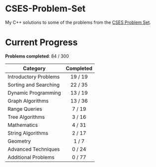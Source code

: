 # CSES-Problem-Set
My C++ solutions to some of the problems from the [CSES Problem Set](https://cses.fi/problemset/).

# Current Progress
**Problems completed**: 84 / 300

| Category | Completed |
| -------- | :-------: |
| Introductory Problems | 19 / 19 |
| Sorting and Searching | 22 / 35 |
| Dynamic Programming   | 13 / 19 |
| Graph Algorithms      | 13 / 36 |
| Range Queries         | 7 / 19  |
| Tree Algorithms       | 3 / 16  |
| Mathematics           | 4 / 31  |
| String Algorithms     | 2 / 17  |
| Geometry              | 1 / 7   |
| Advanced Techniques   | 0 / 24  |
| Additional Problems   | 0 / 77  |